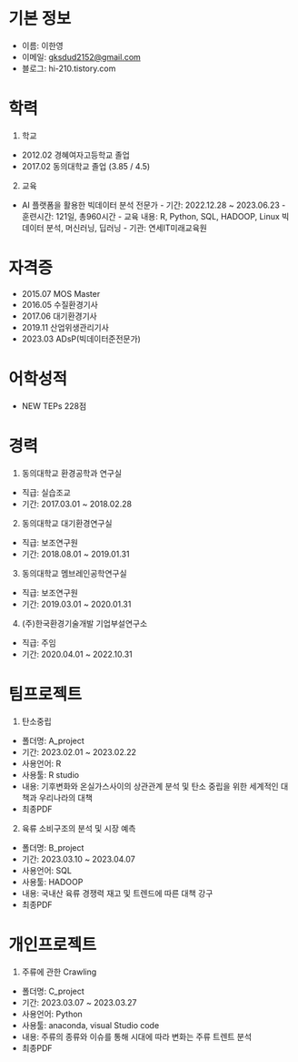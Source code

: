
# 기본 정보
- 이름: 이한영
- 이메일: gksdud2152@gmail.com
- 블로그: hi-210.tistory.com

# 학력
1. 학교
- 2012.02 경혜여자고등학교 졸업
- 2017.02 동의대학교 졸업 (3.85 / 4.5)

2. 교육
 - AI 플랫폼을 활용한 빅데이터 분석 전문가
       - 기간: 2022.12.28 ~ 2023.06.23 
       - 훈련시간: 121일, 총960시간
       - 교육 내용: R, Python, SQL, HADOOP, Linux 
                   빅데이터 분석, 머신러닝, 딥러닝
       - 기관: 연세IT미래교육원

# 자격증
- 2015.07 MOS Master
- 2016.05 수질환경기사
- 2017.06 대기환경기사
- 2019.11 산업위생관리기사
- 2023.03 ADsP(빅데이터준전문가)

# 어학성적
- NEW TEPs 228점

# 경력
1. 동의대학교 환경공학과 연구실
- 직급: 실습조교 
- 기간: 2017.03.01 ~ 2018.02.28

2. 동의대학교 대기환경연구실 
- 직급: 보조연구원
- 기간: 2018.08.01 ~ 2019.01.31

3. 동의대학교 멤브레인공학연구실
- 직급: 보조연구원
- 기간: 2019.03.01 ~ 2020.01.31

4. (주)한국환경기술개발 기업부설연구소
- 직급: 주임
- 기간: 2020.04.01 ~ 2022.10.31


# 팀프로젝트
1. 탄소중립 
- 폴더명: A_project
- 기간: 2023.02.01 ~ 2023.02.22
- 사용언어: R
- 사용툴: R studio
- 내용: 기후변화와 온실가스사이의 상관관계 분석 및
       탄소 중립을 위한 세계적인 대책과 우리나라의 대책 
- 최종PDF


2. 육류 소비구조의 분석 및 시장 예측
- 폴더명: B_project
- 기간: 2023.03.10 ~ 2023.04.07
- 사용언어: SQL
- 사용툴: HADOOP
- 내용: 국내산 육류 경쟁력 재고 및 트렌드에 따른 대책 강구
- 최종PDF

# 개인프로젝트
1. 주류에 관한 Crawling
- 폴더명: C_project
- 기간: 2023.03.07 ~ 2023.03.27
- 사용언어: Python
- 사용툴: anaconda, visual Studio code
- 내용: 주류의 종류와 이슈를 통해 시대에 따라 변화는 주류 트렌트 분석
- 최종PDF